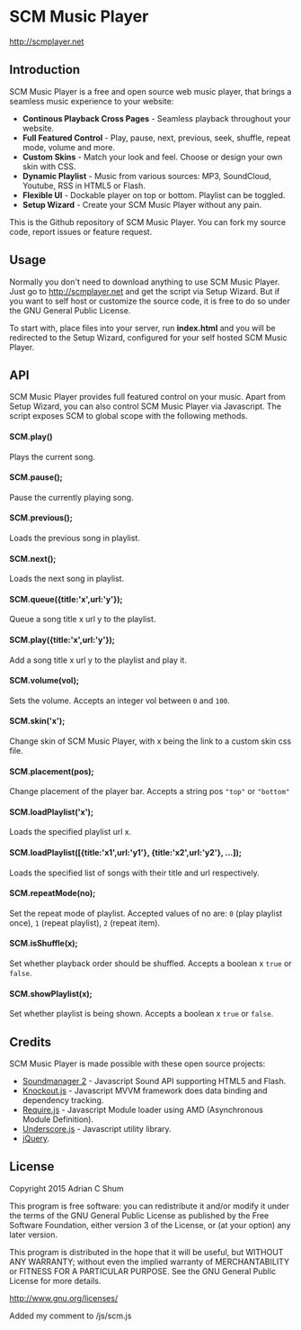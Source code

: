 # SCM Music Player

<http://scmplayer.net>

## Introduction

SCM Music Player is a free and open source web music player, that brings a seamless music experience to your website:

* __Continous Playback Cross Pages__ - Seamless playback throughout your website.
* __Full Featured Control__ - Play, pause, next, previous, seek, shuffle, repeat mode, volume and more.
* __Custom Skins__ - Match your look and feel. Choose or design your own skin with CSS.
* __Dynamic Playlist__ - Music from various sources: MP3, SoundCloud, Youtube, RSS in HTML5 or Flash.
* __Flexible UI__ - Dockable player on top or bottom. Playlist can be toggled.
* __Setup Wizard__ - Create your SCM Music Player without any pain.

This is the Github repository of SCM Music Player. You can fork my source code, report issues or feature request. 

## Usage

Normally you don't need to download anything to use SCM Music Player. Just go to http://scmplayer.net and get the script via Setup Wizard. But if you want to self host or customize the source code, it is free to do so under the GNU General Public License.

To start with, place files into your server, run __index.html__ and you will be redirected to the Setup Wizard, configured for your self hosted SCM Music Player.

## API
SCM Music Player provides full featured control on your music. Apart from Setup Wizard, you can also control SCM Music Player via Javascript. The script exposes SCM to global scope with the following methods.

#### SCM.play() 
Plays the current song.
#### SCM.pause();
Pause the currently playing song.
#### SCM.previous();
Loads the previous song in playlist.
#### SCM.next();
Loads the next song in playlist.
#### SCM.queue({title:'x',url:'y'});
Queue a song title x url y to the playlist.
#### SCM.play({title:'x',url:'y'});
Add a song title x url y to the playlist and play it.
#### SCM.volume(vol);
Sets the volume. Accepts an integer vol between `0` and `100`.
#### SCM.skin('x');
Change skin of SCM Music Player, with x being the link to a custom skin css file.
#### SCM.placement(pos);
Change placement of the player bar. Accepts a string pos `"top"` or `"bottom"`
#### SCM.loadPlaylist('x');
Loads the specified playlist url x.
#### SCM.loadPlaylist([{title:'x1',url:'y1'}, {title:'x2',url:'y2'}, ...]);
Loads the specified list of songs with their title and url respectively.
#### SCM.repeatMode(no);
Set the repeat mode of playlist. Accepted values of no are:
`0` (play playlist once), `1` (repeat playlist), `2` (repeat item).
#### SCM.isShuffle(x);
Set whether playback order should be shuffled. Accepts a boolean x `true` or `false`.
#### SCM.showPlaylist(x);
Set whether playlist is being shown. Accepts a boolean x 	`true` or `false`.

## Credits
SCM Music Player is made possible with these open source projects:

* [Soundmanager 2](http://www.schillmania.com/projects/soundmanager2/) - Javascript Sound API supporting HTML5 and Flash.
* [Knockout.js](http://knockoutjs.com/) - Javascript MVVM framework does data binding and dependency tracking.
* [Require.js](http://requirejs.org/) - Javascript Module loader using AMD (Asynchronous Module Definition).
* [Underscore.js](http://underscorejs.org/) - Javascript utility library.
* [jQuery](http://jquery.com/).

## License

Copyright 2015 Adrian C Shum

This program is free software: you can redistribute it and/or modify it under the terms of the GNU General Public License as published by the Free Software Foundation, either version 3 of the License, or (at your option) any later version.

This program is distributed in the hope that it will be useful, but WITHOUT ANY WARRANTY; without even the implied warranty of MERCHANTABILITY or FITNESS FOR A PARTICULAR PURPOSE. See the GNU General Public License for more details.

<http://www.gnu.org/licenses/>

Added my comment to /js/scm.js
